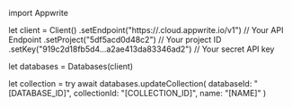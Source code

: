 import Appwrite

let client = Client()
    .setEndpoint("https://<REGION>.cloud.appwrite.io/v1") // Your API Endpoint
    .setProject("5df5acd0d48c2") // Your project ID
    .setKey("919c2d18fb5d4...a2ae413da83346ad2") // Your secret API key

let databases = Databases(client)

let collection = try await databases.updateCollection(
    databaseId: "[DATABASE_ID]",
    collectionId: "[COLLECTION_ID]",
    name: "[NAME]"
)

